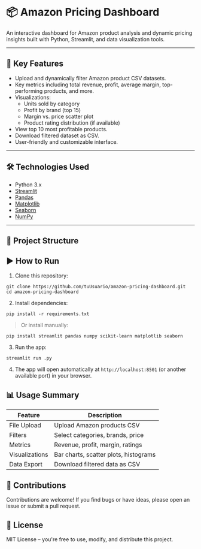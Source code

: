 # 📦 Amazon Pricing Dashboard

An interactive dashboard for Amazon product analysis and dynamic pricing insights built with Python, Streamlit, and data visualization tools.

---

## 🚀 Key Features

- Upload and dynamically filter Amazon product CSV datasets.
- Key metrics including total revenue, profit, average margin, top-performing products, and more.
- Visualizations:
  - Units sold by category
  - Profit by brand (top 15)
  - Margin vs. price scatter plot
  - Product rating distribution (if available)
- View top 10 most profitable products.
- Download filtered dataset as CSV.
- User-friendly and customizable interface.

---

## 🛠 Technologies Used

- Python 3.x
- [Streamlit](https://streamlit.io/)
- [Pandas](https://pandas.pydata.org/)
- [Matplotlib](https://matplotlib.org/)
- [Seaborn](https://seaborn.pydata.org/)
- [NumPy](https://numpy.org/)

---

## 📁 Project Structure

## ▶️ How to Run

1. Clone this repository:

```
git clone https://github.com/tuUsuario/amazon-pricing-dashboard.git
cd amazon-pricing-dashboard
```

2. Install dependencies:

```
pip install -r requirements.txt
```

> Or install manually:

```
pip install streamlit pandas numpy scikit-learn matplotlib seaborn
```

3. Run the app:

```
streamlit run .py
```

4. The app will open automatically at `http://localhost:8501` (or another available port) in your browser.

## 📊 Usage Summary
| Feature                        | Description                          |
|-------------------------------|------------------------------------|
| File Upload                   | Upload Amazon products CSV          |
| Filters                       | Select categories, brands, price   |
| Metrics                       | Revenue, profit, margin, ratings   |
| Visualizations                | Bar charts, scatter plots, histograms |
| Data Export                   | Download filtered data as CSV      |

## 🤝 Contributions
Contributions are welcome! If you find bugs or have ideas, please open an issue or submit a pull request.

## 📄 License
MIT License – you're free to use, modify, and distribute this project.
